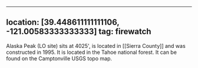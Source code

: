 
---
location: [39.448611111111106, -121.00583333333333]
tag: firewatch
---

Alaska Peak (LO site) sits at 4025', is located in [[Sierra County]] and was constructed in 1995. It is located in the Tahoe national forest. It can be found on the Camptonville USGS topo map.
